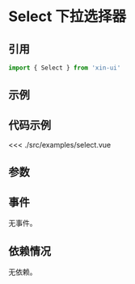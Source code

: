 # Select 下拉选择器

## 引用
```js
import { Select } from 'xin-ui'
```

## 示例
<example-select/>

## 代码示例
<<< ./src/examples/select.vue

## 参数

## 事件

无事件。

## 依赖情况

无依赖。






